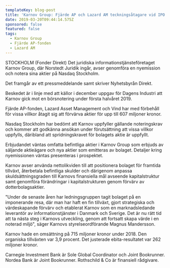 ```yaml
---
templateKey: blog-post
title: 'Karnov Group: Fjärde AP och Lazard AM teckningsåtagare vid IPO'
date: 2019-03-20T09:44:14.575Z
sponsored: false
featured: false
tags:
  - Karnov Group
  - Fjärde AP-fonden
  - Lazard AM
---
```

STOCKHOLM (Fonder Direkt) Det juridiska informationstjänsteföretaget Karnov Group, där Norstedt Juridik ingår, avser genomföra en nyemission och notera sina aktier på Nasdaq Stockholm.

Det framgår av ett pressmeddelande samt skriver Nyhetsbyrån Direkt.

Beskedet är i linje med att källor i december uppgav för Dagens Industri att Karnov gick mot en börsnotering under första halvåret 2019.

Fjärde AP-fonden, Lazard Asset Management och Vind har med förbehåll för vissa villkor åtagit sig att förvärva aktier för upp till 607 miljoner kronor.

Nasdaq Stockholm har bedömt att Karnov uppfyller gällande noteringskrav och kommer att godkänna ansökan under förutsättning att vissa villkor uppfylls, däribland att spridningskravet för bolagets aktie är uppfyllt.

Erbjudandet väntas omfatta befintliga aktier i Karnov Group som erbjuds av säljande aktieägare och nya aktier som emitteras av bolaget. Detaljer kring nyemissionen väntas presenteras i prospektet.

Karnov avser använda nettolikviden till att positionera bolaget för framtida tillväxt, återbetala befintliga skulder och därigenom anpassa skuldsättningsgraden till Karnovs finansiella mål avseende kapitalstruktur samt genomföra förändringar i kapitalstrukturen genom förvärv av dotterbolagsaktier.

"Under de senaste åren har ledningsgruppen tagit bolaget på en imponerande resa, där man har haft en fin tillväxt, gjort strategiska och värdeskapande förvärv och etablerat Karnov som en marknadsledande leverantör av informationstjänster i Danmark och Sverige. Det är nu rätt tid att ta nästa steg i Karnovs utveckling, genom att fortsatt skapa värde i en noterad miljö", säger Karnovs styrelseordförande Magnus Mandersson.

Karnov hade en omsättning på 715 miljoner kronor under 2018. Den organiska tillväxten var 3,9 procent. Det justerade ebita-resultatet var 262 miljoner kronor.

Carnegie Investment Bank är Sole Global Coordinator och Joint Bookrunner. Nordea Bank är Joint Bookrunner. Rothschild & Co är finansiell rådgivare.
